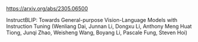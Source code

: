 https://arxiv.org/abs/2305.06500

InstructBLIP: Towards General-purpose Vision-Language Models with Instruction Tuning (Wenliang Dai, Junnan Li, Dongxu Li, Anthony Meng Huat Tiong, Junqi Zhao, Weisheng Wang, Boyang Li, Pascale Fung, Steven Hoi)